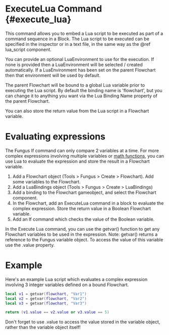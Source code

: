 # ExecuteLua Command {#execute_lua}

This command allows you to embed a Lua script to be executed as part of a command sequence in a Block. The Lua script to be executed can be specified in the inspector or in a text file, in the same way as the @ref lua_script component.

You can provide an optional LuaEnvironment to use for the execution. If none is provided then a LuaEnvironment will be selected / created automatically. If a LuaEnvironment has been set on the parent Flowchart then that environment will be used by default. 

The parent Flowchart will be bound to a global Lua variable prior to executing the Lua script. By default the binding name is 'flowchart', but you can change it to anything you want via the Lua Binding Name property of the parent Flowchart.

You can also store the return value from the Lua script in a Flowchart variable.

#  Evaluating expressions

The Fungus If command can only compare 2 variables at a time. For more complex expressions involving multiple variables or [math functions], you can use Lua to evaluate the expression and store the result in a Flowchart variable.

1. Add a Flowchart object (Tools > Fungus > Create > Flowchart). Add some variables to the Flowchart.
2. Add a LuaBindings object (Tools > Fungus > Create > LuaBindings)
3. Add a binding to the Flowchart gameobject, and select the Flowchart component.
4. In the Flowchart, add an ExecuteLua command in a block to evaluate the complex expression. Store the return value in a Boolean Flowchart variable.
5. Add an If command which checks the value of the Boolean variable.

In the Execute Lua command, you can use the getvar() function to get any Flowchart variables to be used in the expression. 
Note: getvar() returns a reference to the Fungus variable object. To access the value of this variable use the .value property.

# Example

Here's an example Lua script which evaluates a complex expression involving 3 integer variables defined on a bound Flowchart.

```lua
local v1 = getvar(flowchart, "Var1")
local v2 = getvar(flowchart, "Var2")
local v3 = getvar(flowchart, "Var3")

return (v1.value == v2.value or v3.value == 5) 
```

Don't forget to use .value to access the value stored in the variable object, rather than the variable object itself!

[math functions]: http://lua-users.org/wiki/MathLibraryTutorial